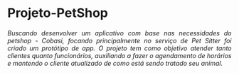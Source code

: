 # Projeto-PetShop
<h6 align="justify"> Buscando desenvolver um aplicativo com base nas necessidades do petshop - Cobasi, focando principalmente no serviço de Pet Sitter foi criado um protótipo de app.
O projeto tem como objetivo atender tanto clientes quanto funcionários, auxiliando a fazer o agendamento de horários e mantendo o cliente atualizado de como está sendo tratado seu animal. </h6>
